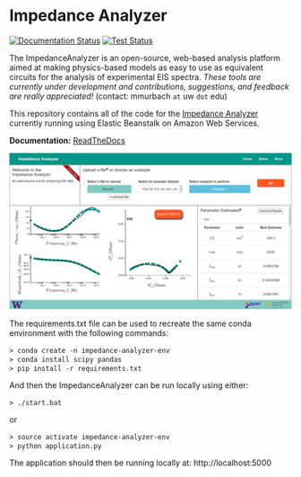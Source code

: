 # Impedance Analyzer
[![Documentation Status](https://readthedocs.org/projects/impedanceanalyzer/badge/?version=latest)](http://impedanceanalyzer.readthedocs.io/en/latest/?badge=latest)
[![Test Status](https://api.travis-ci.org/mdmurbach/ImpedanceAnalyzer.svg?branch=master)](https://travis-ci.org/mdmurbach/ImpedanceAnalyzer)

The ImpedanceAnalyzer is an open-source, web-based analysis platform aimed at making physics-based models as easy to use as equivalent circuits for the analysis of experimental EIS spectra. *These tools are currently under development and contributions, suggestions, and feedback are really appreciated!* (contact: mmurbach `at` uw `dot` edu)

This repository contains all of the code for the [Impedance Analyzer](http://theimpedanceanalyzer.com) currently running using Elastic Beanstalk on Amazon Web Services.

**Documentation:** [ReadTheDocs](http://impedanceanalyzer.readthedocs.io/en/latest/)

<img src="application/static/images/screenshot.PNG">

The requirements.txt file can be used to recreate the same conda environment with the following commands:

    > conda create -n impedance-analyzer-env
    > conda install scipy pandas
    > pip install -r requirements.txt

And then the ImpedanceAnalyzer can be run locally using either:

    > ./start.bat

or

    > source activate impedance-analyzer-env
    > python application.py

The application should then be running locally at: http://localhost:5000
